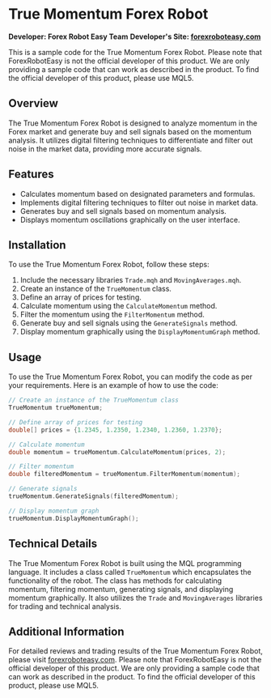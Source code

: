 # True Momentum Forex Robot

**Developer: Forex Robot Easy Team**
**Developer's Site: [forexroboteasy.com](https://forexroboteasy.com/forex-robot-review/true-momentum-review-unmasking-forex-software-myths/)**

This is a sample code for the True Momentum Forex Robot. Please note that ForexRobotEasy is not the official developer of this product. We are only providing a sample code that can work as described in the product. To find the official developer of this product, please use MQL5.

## Overview
The True Momentum Forex Robot is designed to analyze momentum in the Forex market and generate buy and sell signals based on the momentum analysis. It utilizes digital filtering techniques to differentiate and filter out noise in the market data, providing more accurate signals.

## Features
- Calculates momentum based on designated parameters and formulas.
- Implements digital filtering techniques to filter out noise in market data.
- Generates buy and sell signals based on momentum analysis.
- Displays momentum oscillations graphically on the user interface.

## Installation
To use the True Momentum Forex Robot, follow these steps:

1. Include the necessary libraries `Trade.mqh` and `MovingAverages.mqh`.
2. Create an instance of the `TrueMomentum` class.
3. Define an array of prices for testing.
4. Calculate momentum using the `CalculateMomentum` method.
5. Filter the momentum using the `FilterMomentum` method.
6. Generate buy and sell signals using the `GenerateSignals` method.
7. Display momentum graphically using the `DisplayMomentumGraph` method.

## Usage
To use the True Momentum Forex Robot, you can modify the code as per your requirements. Here is an example of how to use the code:

```cpp
// Create an instance of the TrueMomentum class
TrueMomentum trueMomentum;

// Define array of prices for testing
double[] prices = {1.2345, 1.2350, 1.2340, 1.2360, 1.2370};

// Calculate momentum
double momentum = trueMomentum.CalculateMomentum(prices, 2);

// Filter momentum
double filteredMomentum = trueMomentum.FilterMomentum(momentum);

// Generate signals
trueMomentum.GenerateSignals(filteredMomentum);

// Display momentum graph
trueMomentum.DisplayMomentumGraph();
```

## Technical Details
The True Momentum Forex Robot is built using the MQL programming language. It includes a class called `TrueMomentum` which encapsulates the functionality of the robot. The class has methods for calculating momentum, filtering momentum, generating signals, and displaying momentum graphically. It also utilizes the `Trade` and `MovingAverages` libraries for trading and technical analysis.

## Additional Information
For detailed reviews and trading results of the True Momentum Forex Robot, please visit [forexroboteasy.com](https://forexroboteasy.com/forex-robot-review/true-momentum-review-unmasking-forex-software-myths/). Please note that ForexRobotEasy is not the official developer of this product. We are only providing a sample code that can work as described in the product. To find the official developer of this product, please use MQL5.
